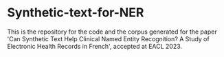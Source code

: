 # Synthetic-text-for-NER

This is the repository for the code and the corpus generated for the paper 'Can Synthetic Text Help Clinical Named Entity Recognition? A Study of Electronic Health Records in French', accepted at EACL 2023.
